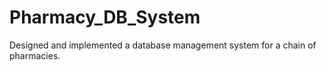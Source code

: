 # Pharmacy_DB_System
Designed and implemented a database management system for a chain of pharmacies.
